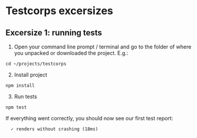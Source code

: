 # Testcorps excersizes

## Excersize 1: running tests

1. Open your command line prompt / terminal and go to the folder of where you unpacked or downloaded the project. E.g.:

```
cd ~/projects/testcorps
```

2. Install project

```console
npm install
```

3. Run tests

```console
npm test
```

If everything went correctly, you should now see our first test report:

```PASS  src/App.test.js
  ✓ renders without crashing (18ms)
```

